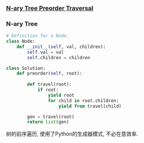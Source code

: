 ### [N-ary Tree Preorder Traversal](https://leetcode.com/problems/n-ary-tree-preorder-traversal/)


### N-ary Tree


```Python
# Definition for a Node.
class Node:
    def __init__(self, val, children):
        self.val = val
        self.children = children

class Solution:
    def preorder(self, root):
        
        def travel(root):
            if root:
                yield root
                for child in root.children:
                    yield from travel(child)

        gen = travel(root)
        return list(gen)
```

树的前序遍历, 使用了Python的生成器模式, 不必在意效率.

